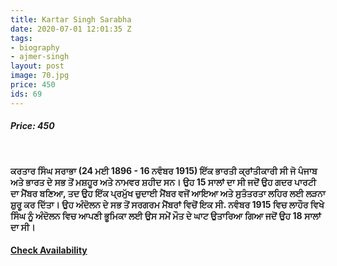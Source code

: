 ```yaml
---
title: Kartar Singh Sarabha
date: 2020-07-01 12:01:35 Z
tags:
- biography
- ajmer-singh
layout: post
image: 70.jpg
price: 450
ids: 69
---
```


<h5>Price: 450</h5><br>

<strong>

ਕਰਤਾਰ ਸਿੰਘ ਸਰਾਭਾ (24 ਮਈ 1896 - 16 ਨਵੰਬਰ 1915) ਇੱਕ ਭਾਰਤੀ ਕ੍ਰਾਂਤੀਕਾਰੀ ਸੀ ਜੋ ਪੰਜਾਬ ਅਤੇ ਭਾਰਤ ਦੇ ਸਭ ਤੋਂ ਮਸ਼ਹੂਰ ਅਤੇ ਨਾਮਵਰ ਸ਼ਹੀਦ ਸਨ। ਉਹ 15 ਸਾਲਾਂ ਦਾ ਸੀ ਜਦੋਂ ਉਹ ਗਦਰ ਪਾਰਟੀ ਦਾ ਮੈਂਬਰ ਬਣਿਆ, ਤਦ ਉਹ ਇੱਕ ਪ੍ਰਮੁੱਖ ਚੁਦਾਈ ਮੈਂਬਰ ਵਜੋਂ ਆਇਆ ਅਤੇ ਸੁਤੰਤਰਤਾ ਲਹਿਰ ਲਈ ਲੜਨਾ ਸ਼ੁਰੂ ਕਰ ਦਿੱਤਾ। ਉਹ ਅੰਦੋਲਨ ਦੇ ਸਭ ਤੋਂ ਸਰਗਰਮ ਮੈਂਬਰਾਂ ਵਿਚੋਂ ਇਕ ਸੀ. ਨਵੰਬਰ 1915 ਵਿਚ ਲਾਹੌਰ ਵਿਖੇ ਸਿੰਘ ਨੂੰ ਅੰਦੋਲਨ ਵਿਚ ਆਪਣੀ ਭੂਮਿਕਾ ਲਈ ਉਸ ਸਮੇਂ ਮੌਤ ਦੇ ਘਾਟ ਉਤਾਰਿਆ ਗਿਆ ਜਦੋਂ ਉਹ 18 ਸਾਲਾਂ ਦਾ ਸੀ।
</strong>


<h4><a class="add-cart cart1" href="{{ site.baseurl }}/books#69"><b>Check Availability</b></a></h4>

<body>
 <script src="{{ site.baseurl }}/js/main.js"></script>
 </body>